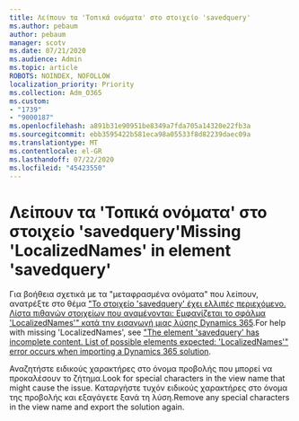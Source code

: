 ```yaml
---
title: Λείπουν τα 'Τοπικά ονόματα' στο στοιχείο 'savedquery'
ms.author: pebaum
author: pebaum
manager: scotv
ms.date: 07/21/2020
ms.audience: Admin
ms.topic: article
ROBOTS: NOINDEX, NOFOLLOW
localization_priority: Priority
ms.collection: Adm_O365
ms.custom:
- "1739"
- "9000187"
ms.openlocfilehash: a891b31e90951be8349a7fda705a14320e22fb3a
ms.sourcegitcommit: ebb3595422b581eca98a05533f8d82239daec09a
ms.translationtype: MT
ms.contentlocale: el-GR
ms.lasthandoff: 07/22/2020
ms.locfileid: "45423550"
---
```

# <a name="missing-localizednames-in-element-savedquery"></a><span data-ttu-id="f05cf-102">Λείπουν τα 'Τοπικά ονόματα' στο στοιχείο 'savedquery'</span><span class="sxs-lookup"><span data-stu-id="f05cf-102">Missing 'LocalizedNames' in element 'savedquery'</span></span>

<span data-ttu-id="f05cf-103">Για βοήθεια σχετικά με τα "μεταφρασμένα ονόματα" που λείπουν, ανατρέξτε στο θέμα ["Το στοιχείο 'savedquery' έχει ελλιπές περιεχόμενο. Λίστα πιθανών στοιχείων που αναμένονται: Εμφανίζεται το σφάλμα 'LocalizedNames'" κατά την εισαγωγή μιας λύσης Dynamics 365](https://support.microsoft.com/help/4463330/the-element-savedquery-has-incomplete-content-list-of-possible-element).</span><span class="sxs-lookup"><span data-stu-id="f05cf-103">For help with missing 'LocalizedNames', see ["The element 'savedquery' has incomplete content. List of possible elements expected: 'LocalizedNames'" error occurs when importing a Dynamics 365 solution](https://support.microsoft.com/help/4463330/the-element-savedquery-has-incomplete-content-list-of-possible-element).</span></span>

<span data-ttu-id="f05cf-104">Αναζητήστε ειδικούς χαρακτήρες στο όνομα προβολής που μπορεί να προκαλέσουν το ζήτημα.</span><span class="sxs-lookup"><span data-stu-id="f05cf-104">Look for special characters in the view name that might cause the issue.</span></span> <span data-ttu-id="f05cf-105">Καταργήστε τυχόν ειδικούς χαρακτήρες στο όνομα της προβολής και εξαγάγετε ξανά τη λύση.</span><span class="sxs-lookup"><span data-stu-id="f05cf-105">Remove any special characters in the view name and export the solution again.</span></span>